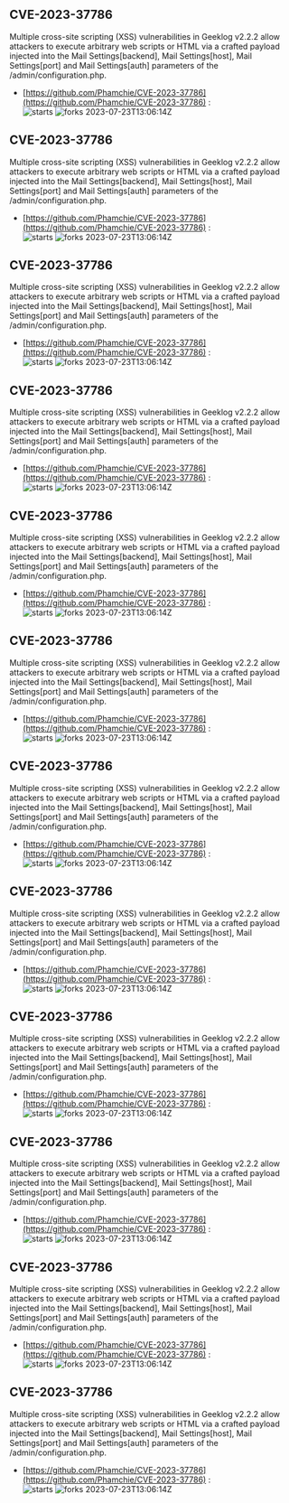 ## CVE-2023-37786
 Multiple cross-site scripting (XSS) vulnerabilities in Geeklog v2.2.2 allow attackers to execute arbitrary web scripts or HTML via a crafted payload injected into the Mail Settings[backend], Mail Settings[host], Mail Settings[port] and Mail Settings[auth] parameters of the /admin/configuration.php.

- [https://github.com/Phamchie/CVE-2023-37786](https://github.com/Phamchie/CVE-2023-37786) :  
![starts](https://img.shields.io/github/stars/Phamchie/CVE-2023-37786.svg) 
![forks](https://img.shields.io/github/forks/Phamchie/CVE-2023-37786.svg) 
2023-07-23T13:06:14Z

## CVE-2023-37786
 Multiple cross-site scripting (XSS) vulnerabilities in Geeklog v2.2.2 allow attackers to execute arbitrary web scripts or HTML via a crafted payload injected into the Mail Settings[backend], Mail Settings[host], Mail Settings[port] and Mail Settings[auth] parameters of the /admin/configuration.php.

- [https://github.com/Phamchie/CVE-2023-37786](https://github.com/Phamchie/CVE-2023-37786) :  
![starts](https://img.shields.io/github/stars/Phamchie/CVE-2023-37786.svg) 
![forks](https://img.shields.io/github/forks/Phamchie/CVE-2023-37786.svg) 
2023-07-23T13:06:14Z

## CVE-2023-37786
 Multiple cross-site scripting (XSS) vulnerabilities in Geeklog v2.2.2 allow attackers to execute arbitrary web scripts or HTML via a crafted payload injected into the Mail Settings[backend], Mail Settings[host], Mail Settings[port] and Mail Settings[auth] parameters of the /admin/configuration.php.

- [https://github.com/Phamchie/CVE-2023-37786](https://github.com/Phamchie/CVE-2023-37786) :  
![starts](https://img.shields.io/github/stars/Phamchie/CVE-2023-37786.svg) 
![forks](https://img.shields.io/github/forks/Phamchie/CVE-2023-37786.svg) 
2023-07-23T13:06:14Z

## CVE-2023-37786
 Multiple cross-site scripting (XSS) vulnerabilities in Geeklog v2.2.2 allow attackers to execute arbitrary web scripts or HTML via a crafted payload injected into the Mail Settings[backend], Mail Settings[host], Mail Settings[port] and Mail Settings[auth] parameters of the /admin/configuration.php.

- [https://github.com/Phamchie/CVE-2023-37786](https://github.com/Phamchie/CVE-2023-37786) :  
![starts](https://img.shields.io/github/stars/Phamchie/CVE-2023-37786.svg) 
![forks](https://img.shields.io/github/forks/Phamchie/CVE-2023-37786.svg) 
2023-07-23T13:06:14Z

## CVE-2023-37786
 Multiple cross-site scripting (XSS) vulnerabilities in Geeklog v2.2.2 allow attackers to execute arbitrary web scripts or HTML via a crafted payload injected into the Mail Settings[backend], Mail Settings[host], Mail Settings[port] and Mail Settings[auth] parameters of the /admin/configuration.php.

- [https://github.com/Phamchie/CVE-2023-37786](https://github.com/Phamchie/CVE-2023-37786) :  
![starts](https://img.shields.io/github/stars/Phamchie/CVE-2023-37786.svg) 
![forks](https://img.shields.io/github/forks/Phamchie/CVE-2023-37786.svg) 
2023-07-23T13:06:14Z

## CVE-2023-37786
 Multiple cross-site scripting (XSS) vulnerabilities in Geeklog v2.2.2 allow attackers to execute arbitrary web scripts or HTML via a crafted payload injected into the Mail Settings[backend], Mail Settings[host], Mail Settings[port] and Mail Settings[auth] parameters of the /admin/configuration.php.

- [https://github.com/Phamchie/CVE-2023-37786](https://github.com/Phamchie/CVE-2023-37786) :  
![starts](https://img.shields.io/github/stars/Phamchie/CVE-2023-37786.svg) 
![forks](https://img.shields.io/github/forks/Phamchie/CVE-2023-37786.svg) 
2023-07-23T13:06:14Z

## CVE-2023-37786
 Multiple cross-site scripting (XSS) vulnerabilities in Geeklog v2.2.2 allow attackers to execute arbitrary web scripts or HTML via a crafted payload injected into the Mail Settings[backend], Mail Settings[host], Mail Settings[port] and Mail Settings[auth] parameters of the /admin/configuration.php.

- [https://github.com/Phamchie/CVE-2023-37786](https://github.com/Phamchie/CVE-2023-37786) :  
![starts](https://img.shields.io/github/stars/Phamchie/CVE-2023-37786.svg) 
![forks](https://img.shields.io/github/forks/Phamchie/CVE-2023-37786.svg) 
2023-07-23T13:06:14Z

## CVE-2023-37786
 Multiple cross-site scripting (XSS) vulnerabilities in Geeklog v2.2.2 allow attackers to execute arbitrary web scripts or HTML via a crafted payload injected into the Mail Settings[backend], Mail Settings[host], Mail Settings[port] and Mail Settings[auth] parameters of the /admin/configuration.php.

- [https://github.com/Phamchie/CVE-2023-37786](https://github.com/Phamchie/CVE-2023-37786) :  
![starts](https://img.shields.io/github/stars/Phamchie/CVE-2023-37786.svg) 
![forks](https://img.shields.io/github/forks/Phamchie/CVE-2023-37786.svg) 
2023-07-23T13:06:14Z

## CVE-2023-37786
 Multiple cross-site scripting (XSS) vulnerabilities in Geeklog v2.2.2 allow attackers to execute arbitrary web scripts or HTML via a crafted payload injected into the Mail Settings[backend], Mail Settings[host], Mail Settings[port] and Mail Settings[auth] parameters of the /admin/configuration.php.

- [https://github.com/Phamchie/CVE-2023-37786](https://github.com/Phamchie/CVE-2023-37786) :  
![starts](https://img.shields.io/github/stars/Phamchie/CVE-2023-37786.svg) 
![forks](https://img.shields.io/github/forks/Phamchie/CVE-2023-37786.svg) 
2023-07-23T13:06:14Z

## CVE-2023-37786
 Multiple cross-site scripting (XSS) vulnerabilities in Geeklog v2.2.2 allow attackers to execute arbitrary web scripts or HTML via a crafted payload injected into the Mail Settings[backend], Mail Settings[host], Mail Settings[port] and Mail Settings[auth] parameters of the /admin/configuration.php.

- [https://github.com/Phamchie/CVE-2023-37786](https://github.com/Phamchie/CVE-2023-37786) :  
![starts](https://img.shields.io/github/stars/Phamchie/CVE-2023-37786.svg) 
![forks](https://img.shields.io/github/forks/Phamchie/CVE-2023-37786.svg) 
2023-07-23T13:06:14Z

## CVE-2023-37786
 Multiple cross-site scripting (XSS) vulnerabilities in Geeklog v2.2.2 allow attackers to execute arbitrary web scripts or HTML via a crafted payload injected into the Mail Settings[backend], Mail Settings[host], Mail Settings[port] and Mail Settings[auth] parameters of the /admin/configuration.php.

- [https://github.com/Phamchie/CVE-2023-37786](https://github.com/Phamchie/CVE-2023-37786) :  
![starts](https://img.shields.io/github/stars/Phamchie/CVE-2023-37786.svg) 
![forks](https://img.shields.io/github/forks/Phamchie/CVE-2023-37786.svg) 
2023-07-23T13:06:14Z

## CVE-2023-37786
 Multiple cross-site scripting (XSS) vulnerabilities in Geeklog v2.2.2 allow attackers to execute arbitrary web scripts or HTML via a crafted payload injected into the Mail Settings[backend], Mail Settings[host], Mail Settings[port] and Mail Settings[auth] parameters of the /admin/configuration.php.

- [https://github.com/Phamchie/CVE-2023-37786](https://github.com/Phamchie/CVE-2023-37786) :  
![starts](https://img.shields.io/github/stars/Phamchie/CVE-2023-37786.svg) 
![forks](https://img.shields.io/github/forks/Phamchie/CVE-2023-37786.svg) 
2023-07-23T13:06:14Z


